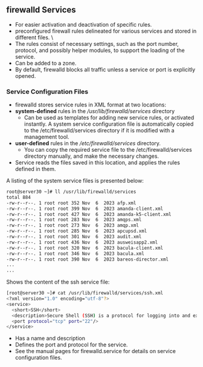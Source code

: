 ## firewalld Services 

- For easier activation and deactivation of specific rules.
- preconfigured firewall rules delineated for various services and stored in different files. \
- The rules consist of necessary settings, such as the port number, protocol, and possibly helper modules, to support the loading of the service. 
- Can be added to a zone. 
- By default, firewalld blocks all traffic unless a service or port is explicitly opened.

### Service Configuration Files 

- firewalld stores service rules in XML format at two locations: 
- **system-defined** rules in the */usr/lib/firewalld/services* directory
	- Can be used as templates for adding new service rules, or activated instantly. A system service configuration
file is automatically copied to the /etc/firewalld/services directory if
it is modified with a management tool.
- **user-defined** rules in the */etc/firewalld/services* directory. 
	-  You can copy the required service file to the /etc/firewalld/services directory manually, and make the necessary changes. 
- Service reads the files saved in this location, and applies the rules defined in them. 
 
A listing of the system service files is presented below:
```bash
root@server30 ~]# ll /usr/lib/firewalld/services
total 884
-rw-r--r--. 1 root root 352 Nov  6  2023 afp.xml
-rw-r--r--. 1 root root 399 Nov  6  2023 amanda-client.xml
-rw-r--r--. 1 root root 427 Nov  6  2023 amanda-k5-client.xml
-rw-r--r--. 1 root root 283 Nov  6  2023 amqps.xml
-rw-r--r--. 1 root root 273 Nov  6  2023 amqp.xml
-rw-r--r--. 1 root root 285 Nov  6  2023 apcupsd.xml
-rw-r--r--. 1 root root 301 Nov  6  2023 audit.xml
-rw-r--r--. 1 root root 436 Nov  6  2023 ausweisapp2.xml
-rw-r--r--. 1 root root 320 Nov  6  2023 bacula-client.xml
-rw-r--r--. 1 root root 346 Nov  6  2023 bacula.xml
-rw-r--r--. 1 root root 390 Nov  6  2023 bareos-director.xml
...
...
```

Shows the content of the ssh service file:
```bash
[root@server30 ~]# cat /usr/lib/firewalld/services/ssh.xml
<?xml version="1.0" encoding="utf-8"?>
<service>
  <short>SSH</short>
  <description>Secure Shell (SSH) is a protocol for logging into and executing commands on remote machines. It provides secure encrypted communications. If you plan on accessing your machine remotely via SSH over a firewalled interface, enable this option. You need the openssh-server package installed for this option to be useful.</description>
  <port protocol="tcp" port="22"/>
</service>
```

- Has a name and description
- Defines the port and protocol for the service. 
- See the manual pages for firewalld.service for details on service configuration files.
